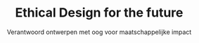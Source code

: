 ---
layout: tags.njk
title: Ethical Design for the future
subtitle: Verantwoord ontwerpen met oog voor maatschappelijke impact
headerImage: /images/showcases.jpg
tag: "Ethical Design for the future"
permalink: /tags/ethical-design-for-the-future/
---